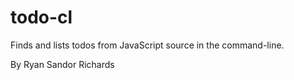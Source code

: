 # todo-cl
Finds and lists todos from JavaScript source in the command-line.

By Ryan Sandor Richards
